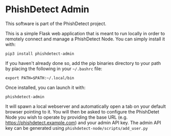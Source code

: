 # PhishDetect Admin

This software is part of the PhishDetect project.

This is a simple Flask web application that is meant to run locally in order to remotely connect and manage a PhishDetect Node. You can simply install it with:

```
pip3 install phishdetect-admin
```
If you haven't already done so, add the pip binaries directory to your path by placing the following in your `~/.bashrc` file:

```
export PATH=$PATH:~/.local/bin
```

Once installed, you can launch it with:

```
phishdetect-admin
```

It will spawn a local webserver and automatically open a tab on your default browser pointing to it. You will then be asked to configure the PhishDetet Node you wish to operate by providing the base URL (e.g. https://phishdetect.example.com) and your admin API key. The admin API key can be generated using `phishdetect-node/scripts/add_user.py`
